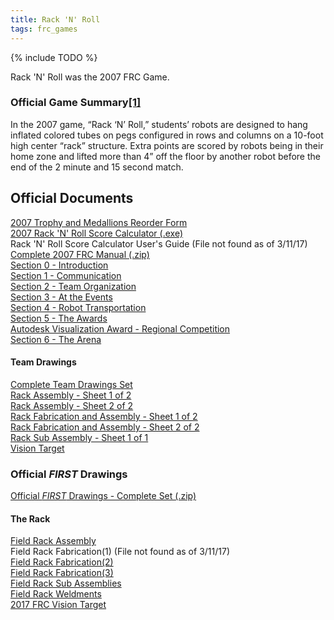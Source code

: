 ```yaml
---
title: Rack 'N' Roll
tags: frc_games
---
```

{% include TODO %}

Rack 'N' Roll was the 2007 FRC Game.

### Official Game Summary[[1]](https://web.archive.org/web/20150316194933/http://www3.usfirst.org/sites/default/files/uploadedFiles/Who/FIRST_History/FRC_Game_Summaries_Photos.pdf "https://web.archive.org/web/20150316194933/http://www3.usfirst.org/sites/default/files/uploadedFiles/Who/FIRST_History/FRC_Game_Summaries_Photos.pdf")
In the 2007 game, “Rack ‘N’ Roll,” students’ robots are designed to hang inflated colored tubes on pegs configured in rows and columns on a 10-foot high center “rack” structure. Extra points are scored by robots being in their home zone and lifted more than 4” off the floor by another robot before the end of the 2 minute and 15 second match.

## Official Documents
[2007 Trophy and Medallions Reorder Form](https://web.archive.org/web/20070713180308/http://www.usfirst.org/uploadedFiles/Community/FRC/FRC_Documents_and_Updates/2007_assets/2007_Award_Reorder_Form.pdf "https://web.archive.org/web/20070713180308/http://www.usfirst.org/uploadedFiles/Community/FRC/FRC_Documents_and_Updates/2007_assets/2007_Award_Reorder_Form.pdf")  
[2007 Rack 'N' Roll Score Calculator (.exe)](https://web.archive.org/web/20070713054106/http://www2.usfirst.org/2007comp/Software/FIRST_RnR_Calc_1.2.exe "https://web.archive.org/web/20070713054106/http://www2.usfirst.org/2007comp/Software/FIRST_RnR_Calc_1.2.exe")  
Rack 'N' Roll Score Calculator User's Guide (File not found as of 3/11/17)  
[Complete 2007 FRC Manual (.zip)](https://web.archive.org/web/20070522073130/http://www2.usfirst.org/2007comp/Manual/2007_FRC_Manual.zip "https://web.archive.org/web/20070522073130/http://www2.usfirst.org/2007comp/Manual/2007_FRC_Manual.zip")  
[Section 0 - Introduction](https://web.archive.org/web/20070713215259/http://www.usfirst.org/uploadedFiles/Community/FRC/FRC_Documents_and_Updates/2007_assets/Manual/0%20-%20Introduction_RevB.pdf "https://web.archive.org/web/20070713215259/http://www.usfirst.org/uploadedFiles/Community/FRC/FRC_Documents_and_Updates/2007_assets/Manual/0%20-%20Introduction_RevB.pdf")  
[Section 1 - Communication](https://web.archive.org/web/20070713215110/http://www.usfirst.org/uploadedFiles/Community/FRC/FRC_Documents_and_Updates/2007_assets/Manual/1%20-%20Communication.pdf "https://web.archive.org/web/20070713215110/http://www.usfirst.org/uploadedFiles/Community/FRC/FRC_Documents_and_Updates/2007_assets/Manual/1%20-%20Communication.pdf")  
[Section 2 - Team Organization](https://web.archive.org/web/20070713215540/http://www.usfirst.org/uploadedFiles/Community/FRC/FRC_Documents_and_Updates/2007_assets/Manual/2%20-%20Team_Organization.pdf "https://web.archive.org/web/20070713215540/http://www.usfirst.org/uploadedFiles/Community/FRC/FRC_Documents_and_Updates/2007_assets/Manual/2%20-%20Team_Organization.pdf")  
[Section 3 - At the Events](https://web.archive.org/web/20070713215201/http://www.usfirst.org/uploadedFiles/Community/FRC/FRC_Documents_and_Updates/2007_assets/Manual/3%20-%20At%20the%20Events_RevA.pdf "https://web.archive.org/web/20070713215201/http://www.usfirst.org/uploadedFiles/Community/FRC/FRC_Documents_and_Updates/2007_assets/Manual/3%20-%20At%20the%20Events_RevA.pdf")  
[Section 4 - Robot Transportation](https://web.archive.org/web/20070713215219/http://www.usfirst.org/uploadedFiles/Community/FRC/FRC_Documents_and_Updates/2007_assets/Manual/4%20-%20Robot_Transportation_RevC.pdf "https://web.archive.org/web/20070713215219/http://www.usfirst.org/uploadedFiles/Community/FRC/FRC_Documents_and_Updates/2007_assets/Manual/4%20-%20Robot_Transportation_RevC.pdf")  
[Section 5 - The Awards](https://web.archive.org/web/20070713215403/http://www.usfirst.org/uploadedFiles/Community/FRC/FRC_Documents_and_Updates/2007_assets/Manual/5%20-%20Awards_%20RevB.pdf "https://web.archive.org/web/20070713215403/http://www.usfirst.org/uploadedFiles/Community/FRC/FRC_Documents_and_Updates/2007_assets/Manual/5%20-%20Awards_%20RevB.pdf")  
[Autodesk Visualization Award - Regional Competition](https://web.archive.org/web/20070713180255/http://www.usfirst.org/uploadedFiles/Community/FRC/FRC_Documents_and_Updates/Autodesk_Visualization_Design_Regional_Competition_2007_.pdf "https://web.archive.org/web/20070713180255/http://www.usfirst.org/uploadedFiles/Community/FRC/FRC_Documents_and_Updates/Autodesk_Visualization_Design_Regional_Competition_2007_.pdf")  
[Section 6 - The Arena](https://web.archive.org/web/20070713215137/http://www.usfirst.org/uploadedFiles/Community/FRC/FRC_Documents_and_Updates/2007_assets/Manual/6%20-%20The_Arena_RevC.pdf "https://web.archive.org/web/20070713215137/http://www.usfirst.org/uploadedFiles/Community/FRC/FRC_Documents_and_Updates/2007_assets/Manual/6%20-%20The_Arena_RevC.pdf")  

#### Team Drawings
[Complete Team Drawings Set](https://web.archive.org/web/20160321095406/http://www2.usfirst.org/2007comp/Drawings/2007_TFE_Rack/2007_TFE_RACK_DRAWING_SET_010207.pdf "https://web.archive.org/web/20160321095406/http://www2.usfirst.org/2007comp/Drawings/2007_TFE_Rack/2007_TFE_RACK_DRAWING_SET_010207.pdf")  
[Rack Assembly - Sheet 1 of 2](https://web.archive.org/web/20160321095405/http://www2.usfirst.org/2007comp/Drawings/2007_TFE_Rack/2007_TFE_Rack_ASSEMBLY_SHT_1_OF_2_Rev2.pdf "https://web.archive.org/web/20160321095405/http://www2.usfirst.org/2007comp/Drawings/2007_TFE_Rack/2007_TFE_Rack_ASSEMBLY_SHT_1_OF_2_Rev2.pdf")  
[Rack Assembly - Sheet 2 of 2](https://web.archive.org/web/20160321095404/http://www2.usfirst.org/2007comp/Drawings/2007_TFE_Rack/2007_TFE_Rack_ASSEMBLY_SHT_2_OF_2_Rev5.pdf "https://web.archive.org/web/20160321095404/http://www2.usfirst.org/2007comp/Drawings/2007_TFE_Rack/2007_TFE_Rack_ASSEMBLY_SHT_2_OF_2_Rev5.pdf")  
[Rack Fabrication and Assembly - Sheet 1 of 2](https://web.archive.org/web/20160321095404/http://www2.usfirst.org/2007comp/Drawings/2007_TFE_Rack/2007_TFE_Rack_FAB_and_ASSY_SHT_1_OF_2_Rev6.pdf "https://web.archive.org/web/20160321095404/http://www2.usfirst.org/2007comp/Drawings/2007_TFE_Rack/2007_TFE_Rack_FAB_and_ASSY_SHT_1_OF_2_Rev6.pdf")  
[Rack Fabrication and Assembly - Sheet 2 of 2](https://web.archive.org/web/20160321095403/http://www2.usfirst.org/2007comp/Drawings/2007_TFE_Rack/2007_TFE_Rack_FAB_and_ASSY_SHT_2_OF_2_Rev1.pdf "https://web.archive.org/web/20160321095403/http://www2.usfirst.org/2007comp/Drawings/2007_TFE_Rack/2007_TFE_Rack_FAB_and_ASSY_SHT_2_OF_2_Rev1.pdf")  
[Rack Sub Assembly - Sheet 1 of 1](https://web.archive.org/web/20160321095402/http://www2.usfirst.org/2007comp/Drawings/2007_TFE_Rack/2007_TFE_Rack_SUB_ASSY_SHT_1_OF_1_Rev2.pdf "https://web.archive.org/web/20160321095402/http://www2.usfirst.org/2007comp/Drawings/2007_TFE_Rack/2007_TFE_Rack_SUB_ASSY_SHT_1_OF_1_Rev2.pdf")  
[Vision Target](https://web.archive.org/web/20160321095406/http://www2.usfirst.org/2007comp/Drawings/2007_TFE_Rack/2007_TFE_Vision%20Target.pdf "https://web.archive.org/web/20160321095406/http://www2.usfirst.org/2007comp/Drawings/2007_TFE_Rack/2007_TFE_Vision%20Target.pdf")  
  
### Official _FIRST_ Drawings
[Official _FIRST_ Drawings - Complete Set (.zip)](https://web.archive.org/web/20100613080443/http://www2.usfirst.org/2007comp/Drawings/2007%20Field/2007_Official_FIRST_Drawings_Set.zip "https://web.archive.org/web/20100613080443/http://www2.usfirst.org/2007comp/Drawings/2007%20Field/2007_Official_FIRST_Drawings_Set.zip")

#### The Rack
[Field Rack Assembly](https://web.archive.org/web/20160321095334/http://www2.usfirst.org/2007comp/Drawings/2007_Field_Rack/2007%20Field_Rack_Assembly_R1.pdf "https://web.archive.org/web/20160321095334/http://www2.usfirst.org/2007comp/Drawings/2007_Field_Rack/2007%20Field_Rack_Assembly_R1.pdf")  
Field Rack Fabrication(1) (File not found as of 3/11/17)  
[Field Rack Fabrication(2)](https://web.archive.org/web/20160321095347/http://www2.usfirst.org/2007comp/Drawings/2007_Field_Rack/2007%20Field_Rack_Fabrication%282%29_R1.pdf "https://web.archive.org/web/20160321095347/http://www2.usfirst.org/2007comp/Drawings/2007_Field_Rack/2007%20Field_Rack_Fabrication%282%29_R1.pdf")  
[Field Rack Fabrication(3)](https://web.archive.org/web/20160321095351/http://www2.usfirst.org/2007comp/Drawings/2007_Field_Rack/2007%20Field_Rack_Fabrication%283%29_R-.pdf "https://web.archive.org/web/20160321095351/http://www2.usfirst.org/2007comp/Drawings/2007_Field_Rack/2007%20Field_Rack_Fabrication%283%29_R-.pdf")  
[Field Rack Sub Assemblies](https://web.archive.org/web/20160321095356/http://www2.usfirst.org/2007comp/Drawings/2007_Field_Rack/2007%20Field_Rack_Sub_Assemblies_R-.pdf "https://web.archive.org/web/20160321095356/http://www2.usfirst.org/2007comp/Drawings/2007_Field_Rack/2007%20Field_Rack_Sub_Assemblies_R-.pdf")  
[Field Rack Weldments](https://web.archive.org/web/20160321095401/http://www2.usfirst.org/2007comp/Drawings/2007_Field_Rack/2007%20Field_Rack_Weldments_R2.pdf "https://web.archive.org/web/20160321095401/http://www2.usfirst.org/2007comp/Drawings/2007_Field_Rack/2007%20Field_Rack_Weldments_R2.pdf")  
[2017 FRC Vision Target](https://web.archive.org/web/20160321095333/http://www2.usfirst.org/2007comp/Drawings/2007_Field_Rack/2007_FRC_VISION_TARGET_R1.pdf "https://web.archive.org/web/20160321095333/http://www2.usfirst.org/2007comp/Drawings/2007_Field_Rack/2007_FRC_VISION_TARGET_R1.pdf")
